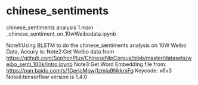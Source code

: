 # chinese_sentiments
chinese_sentiments analysis 
1.main _chinese_sentiment_on_10wWeibodata.ipynb

Note1:Using BLSTM to do the chinese_sentiments analysis on 10W Weibo Data, Accury is:
Note2:Get Weibo data from https://github.com/SophonPlus/ChineseNlpCorpus/blob/master/datasets/weibo_senti_100k/intro.ipynb
Note3:Get Word Embedding file from: https://pan.baidu.com/s/1GerioMpwj1zmju9NkkrsFg Keycode: x6v3
Note4:tensorflow version is 1.4.0
